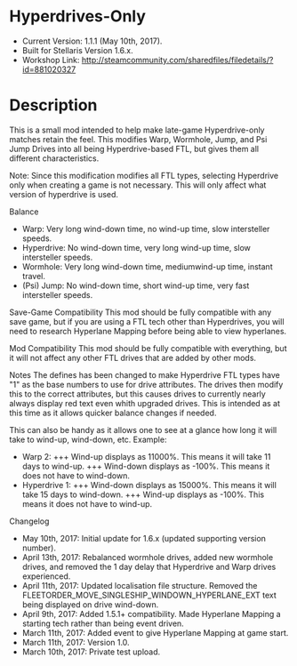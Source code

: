 # Hyperdrives-Only
- Current Version: 1.1.1 (May 10th, 2017).
- Built for Stellaris Version 1.6.x.
- Workshop Link: http://steamcommunity.com/sharedfiles/filedetails/?id=881020327

# Description
This is a small mod intended to help make late-game Hyperdrive-only matches retain the feel. This modifies Warp, Wormhole, Jump, and Psi Jump Drives into all being Hyperdrive-based FTL, but gives them all different characteristics.

Note: Since this modification modifies all FTL types, selecting Hyperdrive only when creating a game is not necessary. This will only affect what version of hyperdrive is used.



Balance
- Warp: Very long wind-down time, no wind-up time, slow intersteller speeds.
- Hyperdrive: No wind-down time, very long wind-up time, slow intersteller speeds.
- Wormhole: Very long wind-down time, mediumwind-up time, instant travel.
- (Psi) Jump: No wind-down time, short wind-up time, very fast intersteller speeds.



Save-Game Compatibility
This mod should be fully compatible with any save game, but if you are using a FTL tech other than Hyperdrives, you will need to research Hyperlane Mapping before being able to view hyperlanes.



Mod Compatibility
This mod should be fully compatible with everything, but it will not affect any other FTL drives that are added by other mods.



Notes
The defines has been changed to make Hyperdrive FTL types have "1" as the base numbers to use for drive attributes. The drives then modify this to the correct attributes, but this causes drives to currently nearly always display red text even whith upgraded drives. This is intended as at this time as it allows quicker balance changes if needed. 

This can also be handy as it allows one to see at a glance how long it will take to wind-up, wind-down, etc.
Example:
- Warp 2:
+++ Wind-up displays as 11000%. This means it will take 11 days to wind-up.
+++ Wind-down displays as -100%. This means it does not have to wind-down.
- Hyperdrive 1: 
+++ Wind-down displays as 15000%. This means it will take 15 days to wind-down.
+++ Wind-up displays as -100%. This means it does not have to wind-up.



Changelog
- May 10th, 2017: Initial update for 1.6.x (updated supporting version number).
- April 13th, 2017: Rebalanced wormhole drives, added new wormhole drives, and removed the 1 day delay that Hyperdrive and Warp drives experienced.
- April 11th, 2017: Updated localisation file structure. Removed the FLEETORDER_MOVE_SINGLESHIP_WINDOWN_HYPERLANE_EXT text being displayed on drive wind-down.
- April 9th, 2017: Added 1.5.1+ compatibility. Made Hyperlane Mapping a starting tech rather than being event driven.
- March 11th, 2017: Added event to give Hyperlane Mapping at game start.
- March 11th, 2017: Version 1.0.
- March 10th, 2017: Private test upload.
